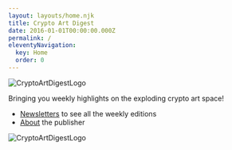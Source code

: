```yaml
---
layout: layouts/home.njk
title: Crypto Art Digest
date: 2016-01-01T00:00:00.000Z
permalink: /
eleventyNavigation:
  key: Home
  order: 0
---
```

![CryptoArtDigestLogo](/img/CryptoArtDigestLogo.png)

Bringing you weekly highlights on the exploding crypto art space!

* [Newsletters](/newsletters) to see all the weekly editions
* [About](/about) the publisher


![CryptoArtDigestLogo](/CryptoArtDigestLogo.png)
